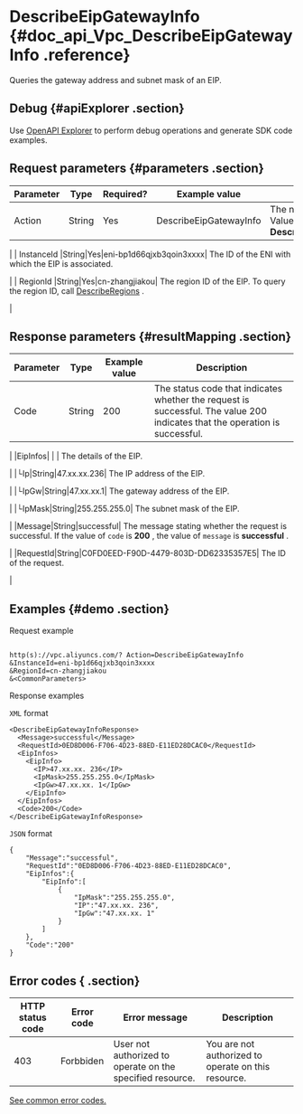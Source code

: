 # DescribeEipGatewayInfo {#doc_api_Vpc_DescribeEipGatewayInfo .reference}

Queries the gateway address and subnet mask of an EIP.

## Debug {#apiExplorer .section}

Use [OpenAPI Explorer](https://api.aliyun.com/#product=Vpc&api=DescribeEipGatewayInfo) to perform debug operations and generate SDK code examples.

## Request parameters {#parameters .section}

|Parameter|Type|Required?|Example value|Description|
|---------|----|---------|-------------|-----------|
| Action |String|Yes|DescribeEipGatewayInfo| The name of this action. Value: **DescribeEipGatewayInfo** 

 |
| InstanceId |String|Yes|eni-bp1d66qjxb3qoin3xxxx| The ID of the ENI with which the EIP is associated.

 |
| RegionId |String|Yes|cn-zhangjiakou| The region ID of the EIP. To query the region ID, call [DescribeRegions](~~36063~~) .

 |

## Response parameters {#resultMapping .section}

|Parameter|Type|Example value|Description|
|---------|----|-------------|-----------|
|Code|String|200| The status code that indicates whether the request is successful. The value 200 indicates that the operation is successful.

 |
|EipInfos| | | The details of the EIP.

 |
|└Ip|String|47.xx.xx.236| The IP address of the EIP.

 |
|└IpGw|String|47.xx.xx.1| The gateway address of the EIP.

 |
|└IpMask|String|255.255.255.0| The subnet mask of the EIP.

 |
|Message|String|successful| The message stating whether the request is successful. If the value of `code` is **200** , the value of `message` is **successful** .

 |
|RequestId|String|C0FD0EED-F90D-4479-803D-DD62335357E5| The ID of the request.

 |

## Examples {#demo .section}

Request example

``` {#request_demo}

http(s)://vpc.aliyuncs.com/? Action=DescribeEipGatewayInfo
&InstanceId=eni-bp1d66qjxb3qoin3xxxx
&RegionId=cn-zhangjiakou
&<CommonParameters>

```

Response examples

 `XML` format

``` {#xml_return_success_demo}
<DescribeEipGatewayInfoResponse>
  <Message>successful</Message>
  <RequestId>0ED8D006-F706-4D23-88ED-E11ED28DCAC0</RequestId>
  <EipInfos>
    <EipInfo>
      <IP>47.xx.xx. 236</IP>
      <IpMask>255.255.255.0</IpMask>
      <IpGw>47.xx.xx. 1</IpGw>
    </EipInfo>
  </EipInfos>
  <Code>200</Code>
</DescribeEipGatewayInfoResponse>

```

 `JSON` format

``` {#json_return_success_demo}
{
	"Message":"successful",
	"RequestId":"0ED8D006-F706-4D23-88ED-E11ED28DCAC0",
	"EipInfos":{
		"EipInfo":[
			{
				"IpMask":"255.255.255.0",
				"IP":"47.xx.xx. 236",
				"IpGw":"47.xx.xx. 1"
			}
		]
	},
	"Code":"200"
}
```

## Error codes { .section}

|HTTP status code|Error code|Error message|Description|
|----------------|----------|-------------|-----------|
|403|Forbbiden|User not authorized to operate on the specified resource.|You are not authorized to operate on this resource.|

 [See common error codes.](https://error-center.aliyun.com/status/product/Vpc) 

